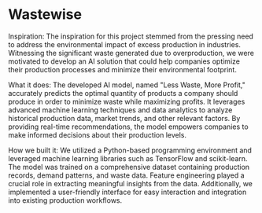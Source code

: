 # Wastewise

Inspiration:
The inspiration for this project stemmed from the pressing need to address the environmental impact of excess production in industries. Witnessing the significant waste generated due to overproduction, we were motivated to develop an AI solution that could help companies optimize their production processes and minimize their environmental footprint.

What it does:
The developed AI model, named "Less Waste, More Profit," accurately predicts the optimal quantity of products a company should produce in order to minimize waste while maximizing profits. It leverages advanced machine learning techniques and data analytics to analyze historical production data, market trends, and other relevant factors. By providing real-time recommendations, the model empowers companies to make informed decisions about their production levels.

How we built it:
We utilized a Python-based programming environment and leveraged machine learning libraries such as TensorFlow and scikit-learn. The model was trained on a comprehensive dataset containing production records, demand patterns, and waste data. Feature engineering played a crucial role in extracting meaningful insights from the data. Additionally, we implemented a user-friendly interface for easy interaction and integration into existing production workflows.


